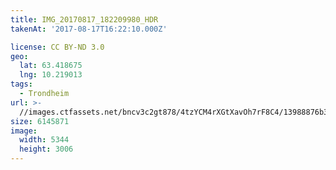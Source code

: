 ```yaml
---
title: IMG_20170817_182209980_HDR
takenAt: '2017-08-17T16:22:10.000Z'

license: CC BY-ND 3.0
geo:
  lat: 63.418675
  lng: 10.219013
tags:
  - Trondheim
url: >-
  //images.ctfassets.net/bncv3c2gt878/4tzYCM4rXGtXavOh7rF8C4/13988876b3e2386854f266cf361a780f/img_20170817_182209980_hdr_36466756902_o
size: 6145871
image:
  width: 5344
  height: 3006
---
```

